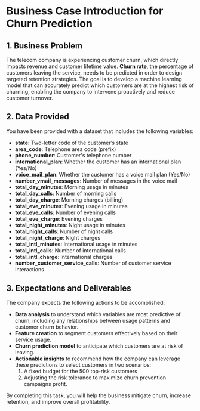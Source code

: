 
# Business Case Introduction for Churn Prediction

## 1. Business Problem

The telecom company is experiencing customer churn, which directly impacts revenue and customer lifetime value. **Churn rate**, the percentage of customers leaving the service, needs to be predicted in order to design targeted retention strategies. The goal is to develop a machine learning model that can accurately predict which customers are at the highest risk of churning, enabling the company to intervene proactively and reduce customer turnover.

## 2. Data Provided

You have been provided with a dataset that includes the following variables:

- **state**: Two-letter code of the customer’s state
- **area_code**: Telephone area code (prefix)
- **phone_number**: Customer's telephone number
- **international_plan**: Whether the customer has an international plan (Yes/No)
- **voice_mail_plan**: Whether the customer has a voice mail plan (Yes/No)
- **number_vmail_messages**: Number of messages in the voice mail
- **total_day_minutes**: Morning usage in minutes
- **total_day_calls**: Number of morning calls
- **total_day_charge**: Morning charges (billing)
- **total_eve_minutes**: Evening usage in minutes
- **total_eve_calls**: Number of evening calls
- **total_eve_charge**: Evening charges
- **total_night_minutes**: Night usage in minutes
- **total_night_calls**: Number of night calls
- **total_night_charge**: Night charges
- **total_intl_minutes**: International usage in minutes
- **total_intl_calls**: Number of international calls
- **total_intl_charge**: International charges
- **number_customer_service_calls**: Number of customer service interactions

## 3. Expectations and Deliverables

The company expects the following actions to be accomplished:
- **Data analysis** to understand which variables are most predictive of churn, including any relationships between usage patterns and customer churn behavior.
- **Feature creation** to segment customers effectively based on their service usage.
- **Churn prediction model** to anticipate which customers are at risk of leaving.
- **Actionable insights** to recommend how the company can leverage these predictions to select customers in two scenarios: 
    1. A fixed budget for the 500 top-risk customers 
    2. Adjusting the risk tolerance to maximize churn prevention campaigns profit. 

By completing this task, you will help the business mitigate churn, increase retention, and improve overall profitability.
